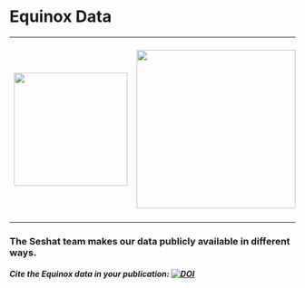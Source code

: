 # Equinox Data
<table style="width:100%;">
  <tr>
     <td>
       <img style='vertical-align:middle;' width="200px" src='http://seshatdatabank.info/wp-content/themes/seshat/img/logo.png'>
    </td>
     <td>
       <img style='vertical-align:middle;' width="280px" src='https://vis.csh.ac.at/corona-ampel/assets/CSH_Logo.png'>
    </td>
    <td>
       <img style='vertical-align:middle;' width="320px" src='https://images.ctfassets.net/vlflpncani0f/6gr8U1Z2zSxprCv1SZnO0G/ad90c77b2968749ce58aacbcc95b42e7/evolution-institute-logo.png'>
    </td>
  </tr>
</table>

### The Seshat team makes our data publicly available in different ways.

##### Cite the Equinox data in your publication: [![DOI](https://zenodo.org/badge/501738681.svg)](https://zenodo.org/badge/latestdoi/501738681)

